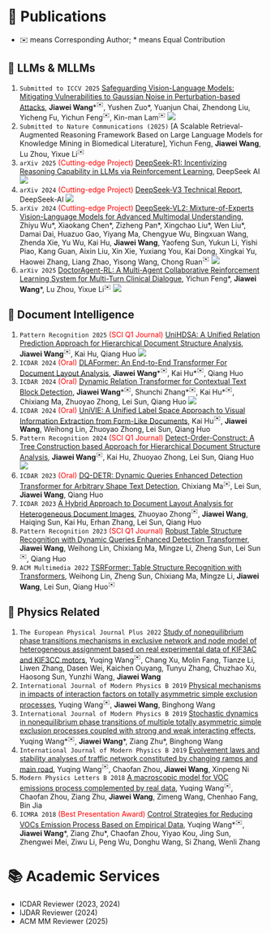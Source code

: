 # 📝 Publications
- ✉️ means Corresponding Author; * means Equal Contribution

## 🤖 LLMs & MLLMs
1. ``Submitted to ICCV 2025`` [Safeguarding Vision-Language Models: Mitigating Vulnerabilities to Gaussian Noise in Perturbation-based Attacks](https://arxiv.org/abs/2504.01308), <strong>Jiawei Wang</strong>\*$^✉️$, Yushen Zuo\*, Yuanjun Chai, Zhendong Liu, Yicheng Fu, Yichun Feng$^✉️$, Kin-man Lam$^✉️$ [![](https://img.shields.io/github/stars/JarvisUSTC/DiffPure-RobustVLM?style=social&label=DiffPure-RobustVLM+Stars)](https://github.com/JarvisUSTC/DiffPure-RobustVLM)
2. ``Submitted to Nature Communications (2025)`` [A Scalable Retrieval-Augmented Reasoning Framework Based on Large Language Models for Knowledge Mining in Biomedical Literature], Yichun Feng, <strong>Jiawei Wang</strong>, Lu Zhou, Yixue Li$^✉️$
3. ``arXiv 2025`` <font color="red">(Cutting-edge Project)</font> [DeepSeek-R1: Incentivizing Reasoning Capability in LLMs via Reinforcement Learning](https://arxiv.org/abs/2501.12948), DeepSeek AI [![](https://img.shields.io/github/stars/deepseek-ai/DeepSeek-R1?style=social&label=DeepSeek-R1+Stars)](https://github.com/deepseek-ai/DeepSeek-R1)
4. ``arXiv 2024`` <font color="red">(Cutting-edge Project)</font> [DeepSeek-V3 Technical Report](https://arxiv.org/abs/2412.19437), DeepSeek-AI [![](https://img.shields.io/github/stars/deepseek-ai/DeepSeek-V3?style=social&label=DeepSeek-V3+Stars)](https://github.com/deepseek-ai/DeepSeek-V3)
5. ``arXiv 2024`` <font color="red">(Cutting-edge Project)</font> [DeepSeek-VL2: Mixture-of-Experts Vision-Language Models for Advanced Multimodal Understanding](https://arxiv.org/abs/2412.10302), Zhiyu Wu\*, Xiaokang Chen\*, Zizheng Pan\*, Xingchao Liu\*, Wen Liu\*, Damai Dai, Huazuo Gao, Yiyang Ma, Chengyue Wu, Bingxuan Wang, Zhenda Xie, Yu Wu, Kai Hu, <strong>Jiawei Wang</strong>, Yaofeng Sun, Yukun Li, Yishi Piao, Kang Guan, Aixin Liu, Xin Xie, Yuxiang You, Kai Dong, Xingkai Yu, Haowei Zhang, Liang Zhao, Yisong Wang, Chong Ruan$^✉️$ [![](https://img.shields.io/github/stars/deepseek-ai/DeepSeek-VL2?style=social&label=DeepSeek-VL2+Stars)](https://github.com/deepseek-ai/DeepSeek-VL2)
6. ``arXiv 2025`` [DoctorAgent-RL: A Multi-Agent Collaborative Reinforcement Learning System for Multi-Turn Clinical Dialogue](https://arxiv.org/abs/2505.19630), Yichun Feng\*, <strong>Jiawei Wang</strong>\*, Lu Zhou, Yixue Li$^✉️$ [![](https://img.shields.io/github/stars/JarvisUSTC/DoctorAgent-RL?style=social&label=DoctorAgent-RL+Stars)](https://github.com/JarvisUSTC/DoctorAgent-RL)

## 📄 Document Intelligence
1. ``Pattern Recognition 2025`` <font color="red">(SCI Q1 Journal)</font> [UniHDSA: A Unified Relation Prediction Approach for Hierarchical Document Structure Analysis](https://arxiv.org/abs/2503.15893), <strong>Jiawei Wang</strong>$^✉️$, Kai Hu, Qiang Huo [![](https://img.shields.io/github/stars/microsoft/CompHRDoc?style=social&label=CompHRDoc+Stars)](https://github.com/microsoft/CompHRDoc/tree/main/UniHDSA)
2. ``ICDAR 2024`` <font color="red">(Oral)</font> [DLAFormer: An End-to-End Transformer For Document Layout Analysis](https://arxiv.org/abs/2405.11757), <strong>Jiawei Wang</strong>\*$^✉️$, Kai Hu\*$^✉️$, Qiang Huo
3. ``ICDAR 2024`` <font color="red">(Oral)</font> [Dynamic Relation Transformer for Contextual Text Block Detection](https://arxiv.org/abs/2401.09232), <strong>Jiawei Wang</strong>\*$^✉️$, Shunchi Zhang\*$^✉️$, Kai Hu\*$^✉️$, Chixiang Ma, Zhuoyao Zhong, Lei Sun, Qiang Huo [![](https://img.shields.io/badge/Project-Page-blue)](https://shunchizhang.github.io/drformer/)
4. ``ICDAR 2024``  <font color="red">(Oral)</font> [UniVIE: A Unified Label Space Approach to Visual Information Extraction from Form-Like Documents](https://arxiv.org/abs/2401.09220), Kai Hu$^✉️$, <strong>Jiawei Wang</strong>, Weihong Lin, Zhuoyao Zhong, Lei Sun, Qiang Huo
5. ``Pattern Recognition 2024`` <font color="red">(SCI Q1 Journal)</font> [Detect-Order-Construct: A Tree Construction based Approach for Hierarchical Document Structure Analysis](https://www.sciencedirect.com/science/article/pii/S0031320324005879), <strong>Jiawei Wang</strong>$^✉️$, Kai Hu, Zhuoyao Zhong, Lei Sun, Qiang Huo [![](https://img.shields.io/github/stars/microsoft/CompHRDoc?style=social&label=CompHRDoc+Stars)](https://github.com/microsoft/CompHRDoc)
6. ``ICDAR 2023`` <font color="red">(Oral)</font> [DQ-DETR: Dynamic Queries Enhanced Detection Transformer for Arbitrary Shape Text Detection](https://link.springer.com/chapter/10.1007/978-3-031-41679-8_14), Chixiang Ma$^✉️$, Lei Sun, <strong>Jiawei Wang</strong>, Qiang Huo
7. ``ICDAR 2023`` [A Hybrid Approach to Document Layout Analysis for Heterogeneous Document Images](https://link.springer.com/chapter/10.1007/978-3-031-41734-4_12), Zhuoyao Zhong$^✉️$, <strong>Jiawei Wang</strong>, Haiqing Sun, Kai Hu, Erhan Zhang, Lei Sun, Qiang Huo
8. ``Pattern Recognition 2023`` <font color="red">(SCI Q1 Journal)</font> [Robust Table Structure Recognition with Dynamic Queries Enhanced Detection Transformer](https://www.sciencedirect.com/science/article/abs/pii/S0031320323005150), <strong>Jiawei Wang</strong>, Weihong Lin, Chixiang Ma, Mingze Li, Zheng Sun, Lei Sun$^✉️$, Qiang Huo
9. ``ACM Multimedia 2022`` [TSRFormer: Table Structure Recognition with Transformers](https://arxiv.org/pdf/2208.04921v1.pdf), Weihong Lin, Zheng Sun, Chixiang Ma, Mingze Li, <strong>Jiawei Wang</strong>, Lei Sun, Qiang Huo$^✉️$

## 🧪 Physics Related
1. ``The European Physical Journal Plus 2022`` [Study of nonequilibrium phase transitions mechanisms in exclusive network and node model of heterogeneous assignment based on real experimental data of KIF3AC and KIF3CC motors](https://epjplus.epj.org/articles/epjplus/abs/2022/10/13360_2022_Article_3372/13360_2022_Article_3372.html), Yuqing Wang$^✉️$, Chang Xu, Molin Fang, Tianze Li, Liwen Zhang, Dasen Wei, Kaichen Ouyang, Tunyu Zhang, Chuzhao Xu, Haosong Sun, Yunzhi Wang, <strong>Jiawei Wang</strong>
2. ``International Journal of Modern Physics B 2019`` [Physical mechanisms in impacts of interaction factors on totally asymmetric simple exclusion processes](https://www.worldscientific.com/doi/abs/10.1142/S0217979219502175), Yuqing Wang$^✉️$, <strong>Jiawei Wang</strong>, Binghong Wang
3. ``International Journal of Modern Physics B 2019`` [Stochastic dynamics in nonequilibrium phase transitions of multiple totally asymmetric simple exclusion processes coupled with strong and weak interacting effects](https://www.worldscientific.com/doi/abs/10.1142/S0217979219502291), Yuqing Wang\*$^✉️$, <strong>Jiawei Wang</strong>\*, Ziang Zhu\*, Binghong Wang
4. ``International Journal of Modern Physics B 2019`` [Evolvement laws and stability analyses of traffic network constituted by changing ramps and main road](https://www.worldscientific.com/doi/abs/10.1142/S021797921950228X), Yuqing Wang$^✉️$, Chaofan Zhou, <strong>Jiawei Wang</strong>, Xinpeng Ni
5. ``Modern Physics Letters B 2018`` [A macroscopic model for VOC emissions process complemented by real data](https://www.worldscientific.com/doi/abs/10.1142/S0217984918502093), Yuqing Wang$^✉️$, Chaofan Zhou, Ziang Zhu, <strong>Jiawei Wang</strong>, Zimeng Wang, Chenhao Fang, Bin Jia
6. ``ICMRA 2018`` <font color="red">(Best Presentation Award)</font> [Control Strategies for Reducing VOCs Emission Process Based on Empirical Data](https://ieeexplore.ieee.org/abstract/document/8490540/), Yuqing Wang\*$^✉️$, <strong>Jiawei Wang</strong>\*, Ziang Zhu\*, Chaofan Zhou, Yiyao Kou, Jing Sun, Zhengwei Mei, Ziwu Li, Peng Wu, Donghu Wang, Si Zhang, Wenli Zhang

# 📚 Academic Services
- ICDAR Reviewer (2023, 2024)
- IJDAR Reviewer (2024)
- ACM MM Reviewer (2025)